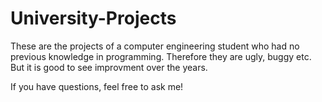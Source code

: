 # University-Projects
These are the projects of a computer engineering student who had no previous knowledge in programming. Therefore they are ugly, buggy etc. But it is good to see improvment over the years.

If you have questions, feel free to ask me!

